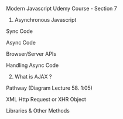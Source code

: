 Modern Javascript Udemy Course - Section 7

<!-- I've found this section confusing so I've decided to take detailed notes and take my
time for this section. This section is going to cover Asynchronous Javascript, AJAX, and
Fetch APIs.  -->

1. Asynchronous Javascript

Sync Code

<!-- Synchronous Code is step-by-step code or blocking code.

E.g.

posts = loadPosts();
    ... waits until posts are fetched from server.

doTheNextThing();
    ... this can only be carried out once loadPosts has completed fetching posts.
-->

Async Code

<!-- Asynchronous code is when these tasks can be carried out simeultaneously.

Lecture 57. (1:55-2:36)
E.g.

loadPosts(function() {
    ... waits until posts are fetched
});

doTheNextThing();
    ... doesn't have to wait for posts to load - carries out this task.

An example of handling asynchronous code is passing through a 'Callback Function'
which is what we have done here.

This callback will run and fetch the post and allow us to do something with the post
but 'doTheNextThing()' will not have to wait for posts to be fetched to run.

Program isn't blocked like it would be with synchronous code and will keep going.

Even if it takes a long time to fetch the posts this won't stop doTheNextThing() from running.

This makes for a faster application.

-->

Browser/Server APIs

<!-- Most async code you work with will be part of an API or library.

- AJAX, XHR object (next lesson)
- jQuery Ajax, Fetch API

etc.

These are all Async technologies - so you have to handle the response in a certain way.

** Bit confused with this - something I can return to. **
-->

Handling Async Code

<!-- There are ways to work with Async code:

- Callbacks
- Promises
- Async/Await - can be structured in a way that looks like Sync code.

-->

2. What is AJAX ?

<!--

AJAX

- Stands for Asynchronous Javascript & XML.

- Set of web technologies

- Sends and receives data from the browser and server.

- Done behind the scenes so you don't have to reload the browser.

- XML has been replaced by JSON. Most APIs now return JSON data instead of XML.

-->

Pathway (Diagram Lecture 58. 1:05)

<!--

Pathway without AJAX

- Browser sends request > Server sends response

- Usually you'd click a link which would send a request to the server and we would get a
response back which includes the WHOLE web page (headers, data etc), which will reload
the page.

AJAX Pathway

- Browser sends JS Call > AJAX Engine sends XmlHttpRequest > Server sends XML/JSON data back

to AJAX > AJAX Engine sends HTML Response to browser.

- Therefore AJAX allows us to make requests asynchronously.

- This happens in the background, removing the need for a browser to reload or refresh.

- For example updating a section of text can be done with AJAX which is much faster and removes
the need to reload the web page.

- This makes the browser more interactive too.

-->

XML Http Request or XHR Object

<!--

- Core technology in AJAX.

- An API in the form of an object.

- Provided by the browsers JS environment. (All browsers have this API.)

- Methods transfer data between browser and server.

So this is what AJAX uses to send data to the server to return a JSON format, which can
be converted into a HTML response in the browser.

-->

Libraries & Other Methods

<!--

These are similar libraries that provide a similar service to AJAX

- Fetch API (Part of Vanilla JS & browser, newer than AJAX)
    - Will be covering Fetch later

- Axios

- Superagent

- jQuery

- Node HTTP

-->
